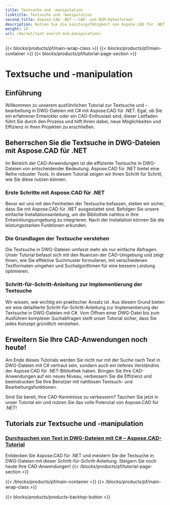 ```yaml
---
title: Textsuche und -manipulation
linktitle: Textsuche und -manipulation
second_title: Aspose.CAD .NET – CAD- und BIM-Dateiformat
description: Nutzen Sie die Leistungsfähigkeit von Aspose.CAD für .NET mit unseren Tutorials zum Durchsuchen von Text in DWG-Dateien mit C#. Erweitern Sie Ihre CAD-Kenntnisse und verbessern Sie Ihre Anwendungen.
weight: 28
url: /de/net/text-search-and-manipulation/
---
```


{{< blocks/products/pf/main-wrap-class >}}
{{< blocks/products/pf/main-container >}}
{{< blocks/products/pf/tutorial-page-section >}}

# Textsuche und -manipulation


## Einführung

Willkommen zu unserem ausführlichen Tutorial zur Textsuche und -bearbeitung in DWG-Dateien mit C# mit Aspose.CAD für .NET. Egal, ob Sie ein erfahrener Entwickler oder ein CAD-Enthusiast sind, dieser Leitfaden führt Sie durch den Prozess und hilft Ihnen dabei, neue Möglichkeiten und Effizienz in Ihren Projekten zu erschließen.

## Beherrschen Sie die Textsuche in DWG-Dateien mit Aspose.CAD für .NET

Im Bereich der CAD-Anwendungen ist die effiziente Textsuche in DWG-Dateien von entscheidender Bedeutung. Aspose.CAD für .NET bietet eine Reihe robuster Tools. In diesem Tutorial zeigen wir Ihnen Schritt für Schritt, wie Sie diese nutzen können.

### Erste Schritte mit Aspose.CAD für .NET

Bevor wir uns mit den Feinheiten der Textsuche befassen, stellen wir sicher, dass Sie mit Aspose.CAD für .NET ausgestattet sind. Befolgen Sie unsere einfache Installationsanleitung, um die Bibliothek nahtlos in Ihre Entwicklungsumgebung zu integrieren. Nach der Installation können Sie die leistungsstarken Funktionen erkunden.

### Die Grundlagen der Textsuche verstehen

Die Textsuche in DWG-Dateien umfasst mehr als nur einfache Abfragen. Unser Tutorial befasst sich mit den Nuancen der CAD-Umgebung und zeigt Ihnen, wie Sie effektive Suchmuster formulieren, mit verschiedenen Textformaten umgehen und Suchalgorithmen für eine bessere Leistung optimieren.

### Schritt-für-Schritt-Anleitung zur Implementierung der Textsuche

Wir wissen, wie wichtig ein praktischer Ansatz ist. Aus diesem Grund bieten wir eine detaillierte Schritt-für-Schritt-Anleitung zur Implementierung der Textsuche in DWG-Dateien mit C#. Vom Öffnen einer DWG-Datei bis zum Ausführen komplexer Suchabfragen stellt unser Tutorial sicher, dass Sie jedes Konzept gründlich verstehen. 

## Erweitern Sie Ihre CAD-Anwendungen noch heute!

Am Ende dieses Tutorials werden Sie nicht nur mit der Suche nach Text in DWG-Dateien mit C# vertraut sein, sondern auch ein tieferes Verständnis der Aspose.CAD für .NET-Bibliothek haben. Bringen Sie Ihre CAD-Anwendungen auf ein neues Niveau, verbessern Sie die Effizienz und beeindrucken Sie Ihre Benutzer mit nahtlosen Textsuch- und Bearbeitungsfunktionen.

Sind Sie bereit, Ihre CAD-Kenntnisse zu verbessern? Tauchen Sie jetzt in unser Tutorial ein und nutzen Sie das volle Potenzial von Aspose.CAD für .NET!
## Tutorials zur Textsuche und -manipulation
### [Durchsuchen von Text in DWG-Dateien mit C# – Aspose.CAD-Tutorial](./searching-text-in-dwg-files/)
Entdecken Sie Aspose.CAD für .NET und meistern Sie die Textsuche in DWG-Dateien mit dieser Schritt-für-Schritt-Anleitung. Steigern Sie noch heute Ihre CAD-Anwendungen!
{{< /blocks/products/pf/tutorial-page-section >}}

{{< /blocks/products/pf/main-container >}}
{{< /blocks/products/pf/main-wrap-class >}}

{{< blocks/products/products-backtop-button >}}
